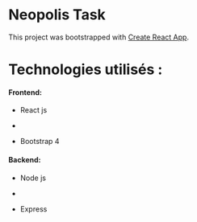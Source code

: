 # Neopolis Task

This project was bootstrapped with [Create React App](https://github.com/facebook/create-react-app).

<h1>Technologies utilisés :</h1>
<h4>Frontend:</h4>
  <ul>
   <li><p>React js <li>
   <li><p>Bootstrap 4</p></li>
  </ul>
<h4>Backend:</h4>
  <ul>
    <li><p>Node js<li>
    <li><p>Express</p></li>
  </ul>
  
  
   
